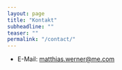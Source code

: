 ```yaml
---
layout: page
title: "Kontakt"
subheadline: ""
teaser: ""
permalink: "/contact/"
---
```


 - E-Mail: matthias.werner@me.com


